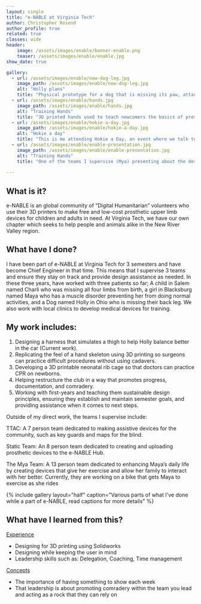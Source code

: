 ```yaml
---
layout: single
title: "e-NABLE at Virginia Tech"
author: Christopher Rosend
author_profile: true
related: true
classes: wide
header: 
    image: /assets/images/enable/banner-enable.png
    teaser: /assets/images/enable/enable.jpg
show_date: true 

gallery:
  - url: /assets/images/enable/new-dog-leg.jpg
    image_path: /assets/images/enable/new-dog-leg.jpg
    alt: "Holly plans"
    title: "Physical prototype for a dog that is missing its paw, attaches rigidly to the leg and supports the roller bottom"
  - url: /assets/images/enable/hands.jpg
    image_path: /assets/images/enable/hands.jpg
    alt: "Training Hands"
    title: "3D printed hands used to teach newcomers the basics of prosthetic building"
  - url: /assets/images/enable/hokie-a-day.jpg
    image_path: /assets/images/enable/hokie-a-day.jpg
    alt: "Hokie a day"
    title: "This is me attending Hokie a Day, an event where we talk to grade-schoolers about why they should go to college and the fun stuff we do here"
  - url: /assets/images/enable/enable-presentation.jpg
    image_path: /assets/images/enable/enable-presentation.jpg
    alt: "Training Hands"
    title: "One of the teams I supervise (Mya) presenting about the design requirements for their bike project"
    
---
```


## What is it?

e-NABLE is an global community of “Digital Humanitarian” volunteers who use their 3D printers to make free and low-cost prosthetic upper limb devices for children and adults in need. At Virginia Tech, we have our own chapter which seeks to help people and animals alike in the New River Valley region.

## What have I done?

I have been part of e-NABLE at Virginia Tech for 3 semesters and have become Chief Engineer in that time. This means that I supervise 3 teams and ensure they stay on track and provide design assistance as needed. In these three years, have worked with three patients so far; A child in Salem named Charli who was missing all four limbs from birth, a girl in Blacksburg named Maya who has a muscle disorder preventing her from doing normal activities, and a Dog named Holly in Ohio who is missing their back leg. We also work with local clinics to develop medical devices for training.

## My work includes:

1. Designing a harness that simulates a thigh to help Holly balance better in the car (Current work).
2. Replicating the feel of a hand skeleton using 3D printing so surgeons can practice difficult procedures without using cadavers.
3. Developing a 3D printable neonatal rib cage so that doctors can practice CPR on newborns.
4. Helping restructure the club in a way that promotes progress, documentation, and comradery.
5. Working with first-years and teaching them sustainable design principles, ensuring they establish and maintain semester goals, and providing assistance when it comes to next steps.

Outside of my direct work, the teams I supervise include:

TTAC: A 7 person team dedicated to making assistive devices for the community, such as key guards and maps for the blind.

Static Team: An 8 person team dedicated to creating and uploading prosthetic devices to the e-NABLE Hub.

The Mya Team: A 13 person team dedicated to enhancing Maya’s daily life by creating devices that give her exercise and allow her family to interact with her better. Currently, they are working on a bike that gets Maya to exercise as she rides

{% include gallery layout="half" caption="Various parts of what I've done while a part of e-NABLE, read captions for more details" %}


## What have I learned from this?

<ins>Experience</ins>

* Designing for 3D printing using Solidworks
* Designing while keeping the user in mind
* Leadership skills such as: Delegation, Coaching, Time management

<ins>Concepts</ins>

* The importance of having something to show each week
* That leadership is about promoting comradery within the team you lead and acting as a rock that they can rely on
